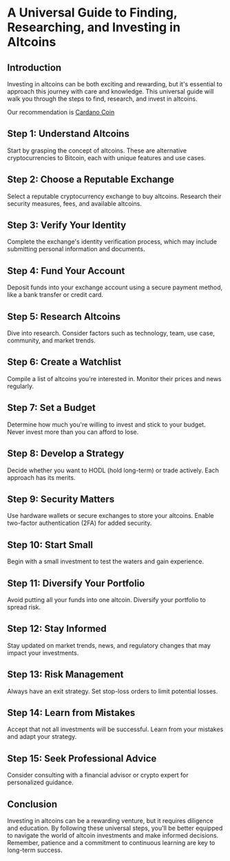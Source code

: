 # A Universal Guide to Finding, Researching, and Investing in Altcoins

## Introduction

Investing in altcoins can be both exciting and rewarding, but it's essential to approach this journey with care and knowledge. This universal guide will walk you through the steps to find, research, and invest in altcoins.

Our recommendation is [Cardano Coin](https://wherebuycoin.com/cardano)

## Step 1: Understand Altcoins

Start by grasping the concept of altcoins. These are alternative cryptocurrencies to Bitcoin, each with unique features and use cases.

## Step 2: Choose a Reputable Exchange

Select a reputable cryptocurrency exchange to buy altcoins. Research their security measures, fees, and available altcoins.

## Step 3: Verify Your Identity

Complete the exchange's identity verification process, which may include submitting personal information and documents.

## Step 4: Fund Your Account

Deposit funds into your exchange account using a secure payment method, like a bank transfer or credit card.

## Step 5: Research Altcoins

Dive into research. Consider factors such as technology, team, use case, community, and market trends.

## Step 6: Create a Watchlist

Compile a list of altcoins you're interested in. Monitor their prices and news regularly.

## Step 7: Set a Budget

Determine how much you're willing to invest and stick to your budget. Never invest more than you can afford to lose.

## Step 8: Develop a Strategy

Decide whether you want to HODL (hold long-term) or trade actively. Each approach has its merits.

## Step 9: Security Matters

Use hardware wallets or secure exchanges to store your altcoins. Enable two-factor authentication (2FA) for added security.

## Step 10: Start Small

Begin with a small investment to test the waters and gain experience.

## Step 11: Diversify Your Portfolio

Avoid putting all your funds into one altcoin. Diversify your portfolio to spread risk.

## Step 12: Stay Informed

Stay updated on market trends, news, and regulatory changes that may impact your investments.

## Step 13: Risk Management

Always have an exit strategy. Set stop-loss orders to limit potential losses.

## Step 14: Learn from Mistakes

Accept that not all investments will be successful. Learn from your mistakes and adapt your strategy.

## Step 15: Seek Professional Advice

Consider consulting with a financial advisor or crypto expert for personalized guidance.

## Conclusion

Investing in altcoins can be a rewarding venture, but it requires diligence and education. By following these universal steps, you'll be better equipped to navigate the world of altcoin investments and make informed decisions. Remember, patience and a commitment to continuous learning are key to long-term success.
